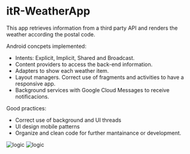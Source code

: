 itR-WeatherApp
==============

This app retrieves information from a third party API and renders the weather according the postal code.

Android concpets implemented:
- Intents: Explicit, Implicit, Shared and Broadcast.
- Content providers to access the back-end information.
- Adapters to show each weather item.
- Layout  managers. Correct use of fragments and activities to have a responsive app.
- Background services with Google Cloud Messages to receive notificacions.

Good practices: 
- Correct use of background and UI threads
- UI design mobile patterns
- Organize and clean code for further mantainance or development.

![logic]( http://www.itreverie.com/wp-content/uploads/2015/04/WeatherApp.png)
![logic]( http://www.itreverie.com/githubimages/itR-weather-app.png)